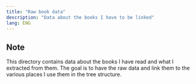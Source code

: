 ```yaml
---
title: "Raw book data"
description: "Data about the books I have to be linked"
lang: ENG
---
```


## Note

This directory contains data about the books I have read and what I extracted from them. The goal is to have the raw data and link them to the various places I use them in the tree structure. 